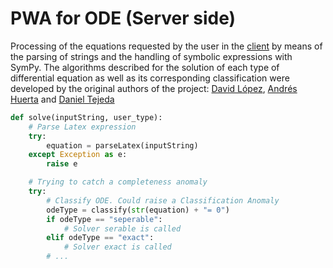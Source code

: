 # PWA for ODE (Server side)
Processing of the equations requested by the user in the [client](https://github.com/buronsuave/pwa-ode-project-client) by means of the parsing of strings and the handling of symbolic expressions with SymPy. The algorithms described for the solution of each type of differential equation as well as its corresponding classification were developed by the original authors of the project: [David López](https://github.com/buronsuave), [Andrés Huerta](https://github.com/AndresHv07) and [Daniel Tejeda](https://github.com/FGauss)

```python
def solve(inputString, user_type):
    # Parse Latex expression 
    try:
        equation = parseLatex(inputString)
    except Exception as e:
        raise e

    # Trying to catch a completeness anomaly 
    try:
        # Classify ODE. Could raise a Classification Anomaly
        odeType = classify(str(equation) + "= 0")
        if odeType == "seperable":
            # Solver serable is called
        elif odeType == "exact":
            # Solver exact is called
        # ...
```
